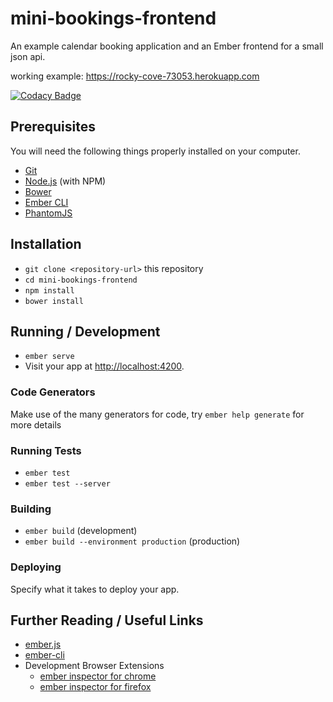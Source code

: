 # mini-bookings-frontend

An example calendar booking application and an Ember frontend for a small json api.

working example: https://rocky-cove-73053.herokuapp.com 

[![Codacy Badge](https://api.codacy.com/project/badge/Grade/afe0ec2f0d2d405d9ec1a8b96326daab)](https://www.codacy.com/app/fountoulakismanos/Mini_Bookings_frontend?utm_source=github.com&amp;utm_medium=referral&amp;utm_content=mfountoulakis/Mini_Bookings_frontend&amp;utm_campaign=Badge_Grade)

## Prerequisites

You will need the following things properly installed on your computer.

* [Git](https://git-scm.com/)
* [Node.js](https://nodejs.org/) (with NPM)
* [Bower](https://bower.io/)
* [Ember CLI](https://ember-cli.com/)
* [PhantomJS](http://phantomjs.org/)

## Installation

* `git clone <repository-url>` this repository
* `cd mini-bookings-frontend`
* `npm install`
* `bower install`

## Running / Development

* `ember serve`
* Visit your app at [http://localhost:4200](http://localhost:4200).

### Code Generators

Make use of the many generators for code, try `ember help generate` for more details

### Running Tests

* `ember test`
* `ember test --server`

### Building

* `ember build` (development)
* `ember build --environment production` (production)

### Deploying

Specify what it takes to deploy your app.

## Further Reading / Useful Links

* [ember.js](http://emberjs.com/)
* [ember-cli](https://ember-cli.com/)
* Development Browser Extensions
  * [ember inspector for chrome](https://chrome.google.com/webstore/detail/ember-inspector/bmdblncegkenkacieihfhpjfppoconhi)
  * [ember inspector for firefox](https://addons.mozilla.org/en-US/firefox/addon/ember-inspector/)

